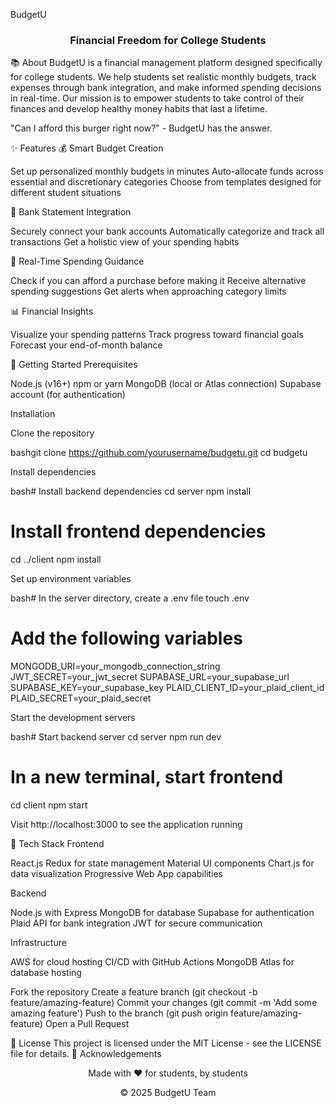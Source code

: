 BudgetU
<div align="center">
  <h3>Financial Freedom for College Students</h3>
</div>
📚 About
BudgetU is a financial management platform designed specifically for college students. We help students set realistic monthly budgets, track expenses through bank integration, and make informed spending decisions in real-time. Our mission is to empower students to take control of their finances and develop healthy money habits that last a lifetime.

"Can I afford this burger right now?" - BudgetU has the answer.

✨ Features
💰 Smart Budget Creation

Set up personalized monthly budgets in minutes
Auto-allocate funds across essential and discretionary categories
Choose from templates designed for different student situations

🏦 Bank Statement Integration

Securely connect your bank accounts
Automatically categorize and track all transactions
Get a holistic view of your spending habits

🛒 Real-Time Spending Guidance

Check if you can afford a purchase before making it
Receive alternative spending suggestions
Get alerts when approaching category limits

📊 Financial Insights

Visualize your spending patterns
Track progress toward financial goals
Forecast your end-of-month balance

🚀 Getting Started
Prerequisites

Node.js (v16+)
npm or yarn
MongoDB (local or Atlas connection)
Supabase account (for authentication)

Installation

Clone the repository

bashgit clone https://github.com/yourusername/budgetu.git
cd budgetu

Install dependencies

bash# Install backend dependencies
cd server
npm install

# Install frontend dependencies
cd ../client
npm install

Set up environment variables

bash# In the server directory, create a .env file
touch .env

# Add the following variables
MONGODB_URI=your_mongodb_connection_string
JWT_SECRET=your_jwt_secret
SUPABASE_URL=your_supabase_url
SUPABASE_KEY=your_supabase_key
PLAID_CLIENT_ID=your_plaid_client_id
PLAID_SECRET=your_plaid_secret

Start the development servers

bash# Start backend server
cd server
npm run dev

# In a new terminal, start frontend
cd client
npm start

Visit http://localhost:3000 to see the application running

🧰 Tech Stack
Frontend

React.js
Redux for state management
Material UI components
Chart.js for data visualization
Progressive Web App capabilities

Backend

Node.js with Express
MongoDB for database
Supabase for authentication
Plaid API for bank integration
JWT for secure communication

Infrastructure

AWS for cloud hosting
CI/CD with GitHub Actions
MongoDB Atlas for database hosting

Fork the repository
Create a feature branch (git checkout -b feature/amazing-feature)
Commit your changes (git commit -m 'Add some amazing feature')
Push to the branch (git push origin feature/amazing-feature)
Open a Pull Request

📄 License
This project is licensed under the MIT License - see the LICENSE file for details.
🙏 Acknowledgements

<div align="center">
  <p>Made with ❤️ for students, by students</p>
  <p>© 2025 BudgetU Team</p>
</div>
